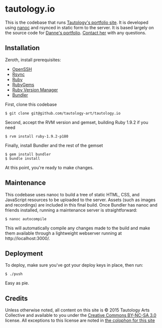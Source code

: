 tautology.io
============

This is the codebase that runs [Tautology's portfolio site](http://tautology.io/). It is developed using [nanoc](http://nanoc.stoneship.org/) and rsynced in static form to the server. It is based largely on the source code for [Danne's portfolio](http://danne.stayskal.com). [Contact her](mailto:danne@stayskal.com) with any questions.

Installation
------------

Zeroth, install prerequisites:

* [OpenSSH](http://www.openssh.com/)
* [Rsync](http://rsync.samba.org/)
* [Ruby](http://www.ruby-lang.org/)
* [RubyGems](http://rubygems.org/pages/download)
* [Ruby Version Manager](https://rvm.beginrescueend.com/)
* [Bundler](http://gembundler.com/)

First, clone this codebase

	$ git clone git@github.com/tautology-art/tautology.io

Second, accept the RVM version and gemset, building Ruby 1.9.2 if you need

	$ rvm install ruby-1.9.2-p180

Finally, install Bundler and the rest of the gemset

	$ gem install bundler
	$ bundle install

At this point, you're ready to make changes.

Maintenance
-----------

This codebase uses nanoc to build a tree of static HTML, CSS, and JavaScript resources to be uploaded to the server.  Assets (such as images and recordings) are included in this final build.  Once Bundler has nanoc and friends installed, running a maintenance server is straightforward:

	$ nanoc autocompile

This will automatically compile any changes made to the build and make them available through a lightweight webserver running at http://localhost:3000/.

Deployment
----------

To deploy, make sure you've got your deploy keys in place, then run:

	$ ./push

Easy as pie.

Credits
-------

Unless otherwise noted, all content on this site is © 2015 Tautology Arts Collective and available to you under the [Creative Commons BY-NC-SA 3.0](http://creativecommons.org/licenses/by-nc-sa/3.0/us/) license. All exceptions to this license are noted in [the colophon for this site](https://github.com/linenoise/portfolio/blob/master/content/colophon.html)